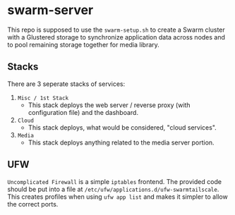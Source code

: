 # swarm-server
This repo is supposed to use the `swarm-setup.sh` to create a Swarm cluster with a Glustered storage to synchronize application data across nodes and to pool remaining storage together for media library.

## Stacks

There are 3 seperate stacks of services:
1. `Misc / 1st Stack`
    - This stack deploys the web server / reverse proxy (with configuration file) and the dashboard.
2. `Cloud`
    - This stack deploys, what would be considered, "cloud services". 
3. `Media`
    - This stack deploys anything related to the media server portion.
  
## UFW
`Uncomplicated Firewall` is a simple `iptables` frontend. The provided code should be put into a file at `/etc/ufw/applications.d/ufw-swarmtailscale`. This creates profiles when using `ufw app list` and makes it simpler to allow the correct ports.
